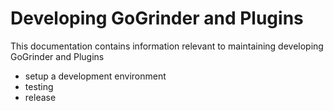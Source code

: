 # Developing GoGrinder and Plugins

This documentation contains information relevant to maintaining developing GoGrinder and Plugins

* setup a development environment
* testing
* release
